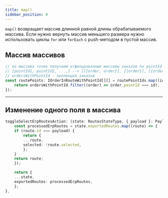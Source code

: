 ```yaml
---
title: map()
sidebar_position: 0
---
```


`map()` возвращает массив длинной равной длины обрабатываемого массива. Если нужно вернуть массив меньшего размера нужно использовать циклы `for` или `forEach` c push-методом в пустой массив.

## Массив массивов

```ts
// из массива точек получаем отфильрованные массивы заказов по pointId
// [pointId1, pointId2, ...,] --> [[{order, order}], [{order}], [{order},{order},{order},] ]
// ordersWithPointId - коллекция заказов
const routePoints: IOrderInRouteWithPointId[][] = routePointIds.map((id) => {
    return ordersWithPointId.filter((order) => order.pointId === id);
});
```

---

## Изменение одного поля в массива

```ts
toggleSelectErpRoutesAction: (state: RoutesStateType, { payload }: PayloadAction<number>) => {
    const processedErpRoutes = state.exportedRoutes.map((route) => {
    if (route.id === payload) {
        return {
        ...route,
        selected: !route.selected,
        };
    }
    return route;
    });

    return {
    ...state,
    exportedRoutes: processedErpRoutes,
    };
},
```
